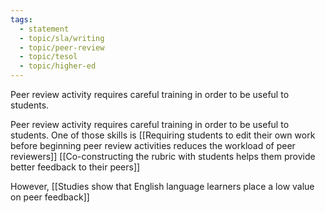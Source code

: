 ```yaml
---
tags:
  - statement
  - topic/sla/writing
  - topic/peer-review
  - topic/tesol
  - topic/higher-ed
---
```

Peer review activity requires careful training in order to be useful to students.

Peer review activity requires careful training in order to be useful to students. One of those skills is [[Requiring students to edit their own work before beginning peer review activities reduces the workload of peer reviewers]] [[Co-constructing the rubric with students helps them provide better feedback to their peers]]

However, [[Studies show that English language learners place a low value on peer feedback]]